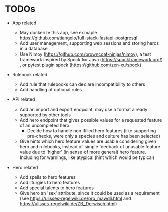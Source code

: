 [//]: # (TODO work on those TODOs)

# TODOs

* App related
    * May dockerize this app, see exmaple https://github.com/tiangolo/full-stack-fastapi-postgresql
    * Add user management, supporting web sessions and storing heros in a database
    * Use Nimoy (https://github.com/browncoat-ninjas/nimoy), a test framework inspired by Spock for
      Java (https://spockframework.org/)
      , or pytest plugin spock (https://github.com/zen-xu/spock)


* Rulebook related
    * Add rule that rulebooks can declare incompatibility to others
    * Add handling of optional rules


* API related
    * Add an import and export endpoint, may use a format already supported by other tools
    * Add hero endpoint that gives possible values for a requested feature of an uncompleted hero
        * Decide how to handle non-filled hero features (like supporting pre-checks, were only a species and culture has been
          selected)
    * Give hints which hero feature values are usable considering given hero and rulebooks, instead of simple feedback of unusable
      feature value due to 'higher' (in sense of more general) hero feature. Including for warnings, like atypical (hint which
      would
      be typical)


* Hero related
    * Add spells to hero features
    * Add liturgies to hero features
    * Add special talents to hero features
    * Give hero an 'sex' attribute, since it could be used as a requirement (see https://ulisses-regelwiki.de/pro_mawdli.html
      and https://ulisses-regelwiki.de/ZB_Derwisch.html)